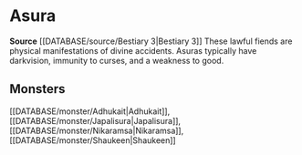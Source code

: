 ﻿---
id: '350'
name: Asura
rarity: Common
rus_type_level: null
source: '[[DATABASE/source/Bestiary 3|Bestiary 3]]'
trait:
- Asura
type: Trait

---
# Asura

**Source** [[DATABASE/source/Bestiary 3|Bestiary 3]]
These lawful fiends are physical manifestations of divine accidents. Asuras typically have darkvision, immunity to curses, and a weakness to good.

## Monsters

[[DATABASE/monster/Adhukait|Adhukait]], [[DATABASE/monster/Japalisura|Japalisura]], [[DATABASE/monster/Nikaramsa|Nikaramsa]], [[DATABASE/monster/Shaukeen|Shaukeen]]